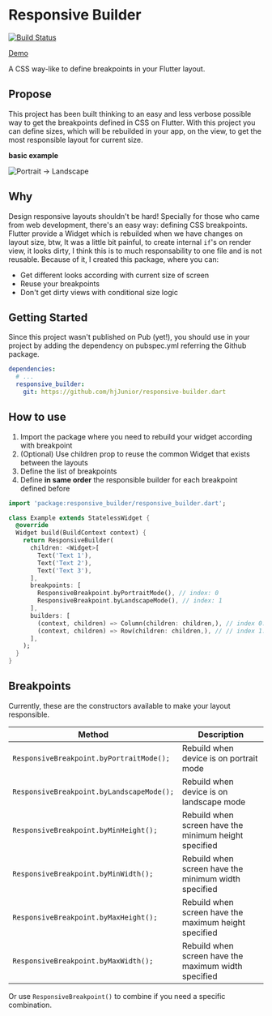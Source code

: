 # Responsive Builder
[![Build Status](https://travis-ci.com/hjJunior/Responsive-Builder.svg?branch=master)](https://travis-ci.com/hjJunior/Responsive-Builder)

[Demo](https://hjjunior.github.io/Responsive-Builder/#/)

A CSS way-like to define breakpoints in your Flutter layout.

## Propose
This project has been built thinking to an easy and less verbose possible way to get the breakpoints defined in CSS on Flutter.
With this project you can define sizes, which will be rebuilded in your app, on the view, to get the most responsible layout for current size.

**basic example** 

![Portrait -> Landscape](/example-preview.png?raw=true "Portrait to landscape")

## Why
Design responsive layouts shouldn't be hard! Specially for those who came from web development, there's an easy way: defining CSS breakpoints.
Flutter provide a Widget which is rebuilded when we have changes on layout size, btw, It was a little bit painful, to create internal `if`'s on render view, it looks dirty, I think this is to much responsability to one file and is not reusable.
Because of it, I created this package, where you can:

- Get different looks according with current size of screen
- Reuse your breakpoints
- Don't get dirty views with conditional size logic

## Getting Started

Since this project wasn't published on Pub (yet!), you should use in your project by adding the dependency on pubspec.yml referring the Github package.

```yaml
dependencies:
  # ...
  responsive_builder:
    git: https://github.com/hjJunior/responsive-builder.dart
```

## How to use
1. Import the package where you need to rebuild your widget according with breakpoint
2. (Optional) Use children prop to reuse the common Widget that exists between the layouts
3. Define the list of breakpoints
4. Define **in same order** the responsible builder for each breakpoint defined before

```dart
import 'package:responsive_builder/responsive_builder.dart';

class Example extends StatelessWidget {
  @override
  Widget build(BuildContext context) {
    return ResponsiveBuilder(
      children: <Widget>[
        Text('Text 1'),
        Text('Text 2'),
        Text('Text 3'),
      ],
      breakpoints: [
        ResponsiveBreakpoint.byPortraitMode(), // index: 0
        ResponsiveBreakpoint.byLandscapeMode(), // index: 1
      ],
      builders: [
        (context, children) => Column(children: children,), // index 0: portrait
        (context, children) => Row(children: children,), // // index 1: landscape
      ],
    );
  }
}
```

## Breakpoints
Currently, these are the constructors available to make your layout responsible.

| Method | Description |
|--|--|
| `ResponsiveBreakpoint.byPortraitMode();` | Rebuild when device is on portrait mode |
| `ResponsiveBreakpoint.byLandscapeMode();` | Rebuild when device is on landscape mode |
| `ResponsiveBreakpoint.byMinHeight();` | Rebuild when screen have the minimum height specified | 
| `ResponsiveBreakpoint.byMinWidth();` | Rebuild when screen have the minimum width specified |
| `ResponsiveBreakpoint.byMaxHeight();` | Rebuild when screen have the maximum height specified | 
| `ResponsiveBreakpoint.byMaxWidth();` | Rebuild when screen have the maximum width specified |

Or use `ResponsiveBreakpoint()` to combine if you need a specific combination.

